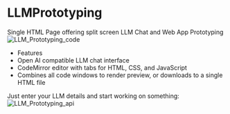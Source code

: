 # LLMPrototyping
Single HTML Page offering split screen LLM Chat and Web App Prototyping
![LLM_Prototyping_code](https://github.com/user-attachments/assets/d1dda6ff-60df-48f9-a8d4-0dc1b7ed0bc3)

 - Features
  - Open AI compatible LLM chat interface
  - CodeMirror editor with tabs for HTML, CSS, and JavaScript
  - Combines all code windows to render preview, or downloads to a single HTML file

Just enter your LLM details and start working on something: <br/>
![LLM_Prototyping_api](https://github.com/user-attachments/assets/c8ea5316-9013-4f99-8864-4512dbe5cfc6)

